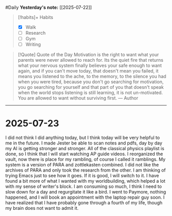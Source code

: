 #Daily
**Yesterday's note:** [[2025-07-22]]

> [!habits]+ Habits 
>- [x] Walk
>- [ ] Research 
> - [ ] Gym
> - [ ] Writing


> [!Quote]  Quote of the Day
> Motivation is the right to want what your parents were never allowed to reach for. Its the quiet fire that returns what your nervous system finally believes your safe enough to want again, and if you can't move today, that doesn't mean you failed, it means you listened to the ache, to the memory, to the silence you had when you were tired, because you don't go searching for motivation, you go searching for yourself and that part of you that doesn't speak when the world stops listening is still learning, it is not un-motivated. You are allowed to want without surviving first. 
> — Author


<hr>

# 2025-07-23

I did not think I did anything today, but I think today will be very helpful to me in the future. I made Jester be able to scan notes and pdfs, day by day my AI is getting stronger and stronger. All of the classical physics playlist is done, so I think that I will start watching AP guide videos. I reorganized the vault, now there is place for my rambling, of course I called it ramblings. My system is a version of PARA and zottlekasten combined. I did not like the archives of PARA and only took the research from the other. I am thinking of trying Emacs just to see how it goes. If it is good, I will switch to it. I have found a bit more of what I wanted with my worldbuilding, which helped a lot with my sense of writer's block. I am consuming so much, I think I need to slow down for a day and regurgitate it like a bird. I went to Paymore, nothing happened, and I will book an appointment with the laptop repair guy soon. I have realized that I have probably gone through a fourth of my life, though my brain does not want to admit it. 